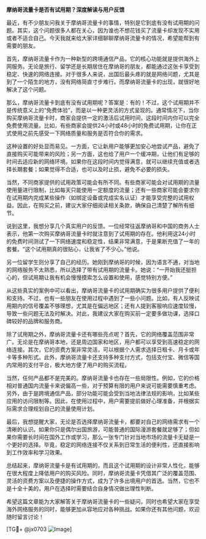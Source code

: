 **摩纳哥流量卡是否有试用期？深度解读与用户反馈**

最近，有不少朋友问我关于摩纳哥流量卡的事情，特别是它到底有没有试用期的问题。其实，这个问题很多人都在关心，因为谁也不想花钱买了流量卡却发现不实用或者不适合自己。今天我就来给大家详细聊聊摩纳哥流量卡的情况，希望能帮到有需要的朋友。

首先，摩纳哥流量卡作为一种新型的跨境通信产品，它的核心功能就是提供海外上网服务。无论是旅行、留学还是长期居住在摩纳哥的朋友，都能通过这张卡享受到稳定、快速的网络连接。对于很多人来说，出国后最头疼的就是网络问题，尤其是到了一个陌生的地方，没有网络简直寸步难行。而摩纳哥流量卡的出现，就很好地解决了这个问题。

那么，摩纳哥流量卡到底有没有试用期呢？答案是：有的！不过，这个试用期并不是传统意义上的“免费体验”，而是以一种更灵活的方式呈现的。通常情况下，当你购买摩纳哥流量卡时，商家会提供一定的激活后试用时间，这段时间内你可以完全免费使用流量。比如，有些商家会提供24小时或48小时的免费试用期，让你在正式使用之前先感受一下网络质量和服务是否符合你的需求。

这种设置的好处显而易见。一方面，它让新用户能够更加安心地尝试产品，避免了直接购买可能带来的风险；另一方面，这也给了用户一个缓冲期，让他们有足够的时间去适应新的网络环境。如果你在这段时间内觉得满意，就可以继续充值或者选择长期套餐；如果觉得不合适，也可以及时止损，避免不必要的损失。

当然，不同商家提供的试用政策可能会有所不同。有些商家可能会对试用期的流量使用量进行限制，比如每天只能使用一定额度的流量；还有一些商家可能会要求你在试用期内完成某些操作（如绑定设备或完成实名认证）才能享受完整的试用权益。因此，在购买之前，建议大家仔细阅读相关条款，确保自己清楚了解所有细节。

说到这里，我想分享几个真实用户的反馈。一位经常往返摩纳哥和中国的商务人士表示，他第一次购买摩纳哥流量卡时就注意到了试用期的存在。他利用这24小时的免费时间测试了一下网络速度和稳定性，结果非常满意，于是果断充值了一年的套餐。“这个试用期真的很贴心，让我省了不少心。”他说。

另一位留学生则分享了自己的经历。她刚到摩纳哥的时候，因为语言不通，对当地的网络服务不太熟悉，所以选择了带有试用期的流量卡。她说：“一开始我还挺担心的，但试用期让我有机会慢慢摸索怎么设置和使用，感觉特别方便。”

从这些真实的案例中可以看出，摩纳哥流量卡的试用期确实为很多用户提供了便利和支持。不过，也有一些朋友在使用过程中遇到了一些小问题。比如，有人反映试用期内的信号覆盖不够理想，尤其是在偏远地区；还有人提到客服响应速度较慢，导致一些问题无法及时解决。对此，我建议大家在购买前一定要多做功课，选择口碑较好的品牌和服务商。

除了试用期之外，摩纳哥流量卡还有哪些亮点呢？首先，它的网络覆盖范围非常广。无论是在摩纳哥本地，还是周边国家和地区，用户都可以享受到高速稳定的网络连接。其次，它的资费方案非常灵活，可以根据个人需求选择日租卡、月卡或年卡等多种形式。此外，摩纳哥流量卡还支持多种支付方式，包括支付宝、微信等国内常用的支付平台，极大地方便了用户的购买流程。

当然，任何产品都不是完美的。摩纳哥流量卡也存在一些局限性。例如，它的价格相对普通国内流量卡来说偏高一些，对于预算有限的用户来说可能需要慎重考虑。另外，由于是跨境通信产品，部分功能可能会受到当地法律法规的影响，比如某些应用的访问限制等。因此，在使用过程中，用户需要提前做好心理准备，并根据实际需求合理规划自己的流量使用计划。

最后，我想提醒大家，无论是否选择摩纳哥流量卡，都要对自己的网络需求有一个清晰的认识。如果你只是偶尔出国旅游，可能普通的国际漫游套餐就足够了；但如果你需要长时间在国外工作或学习，那么一张专门针对当地市场的流量卡无疑是一个更好的选择。毕竟，稳定的网络连接不仅关系到日常生活的便利性，还直接影响到工作效率和学习效果。

总结起来，摩纳哥流量卡是有试用期的，而且这个试用期的设计非常人性化，能够在很大程度上降低用户的购买风险。同时，摩纳哥流量卡凭借其广泛的覆盖范围、灵活的资费方案以及便捷的操作方式，成为了许多出境用户的首选。当然，它也不是十全十美的，用户在选择时需要结合自身情况做出理性判断。

希望这篇文章能为大家解答关于摩纳哥流量卡的一些疑问，同时也希望大家在享受海外网络服务的同时，能够更加从容地应对各种挑战。如果你还有其他问题，欢迎随时留言讨论！

[TG💪+ @jx0703 ![Image](https://github.com/user-attachments/assets/dbca1d08-cadb-493c-b0ec-ad6f7a83f270)]